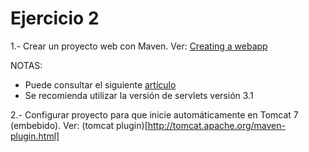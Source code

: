 # Ejercicio 2

1.- Crear un proyecto web con Maven. Ver: [Creating a webapp](https://maven.apache.org/plugins-archives/maven-archetype-plugin-1.0-alpha-7/examples/webapp.html)

NOTAS:
- Puede consultar el siguiente [artículo](http://www.mkyong.com/maven/how-to-create-a-web-application-project-with-maven/)
- Se recomienda utilizar la versión de servlets versión 3.1

2.- Configurar proyecto para que inicie automáticamente en Tomcat 7 (embebido). Ver: (tomcat plugin)[http://tomcat.apache.org/maven-plugin.html]
